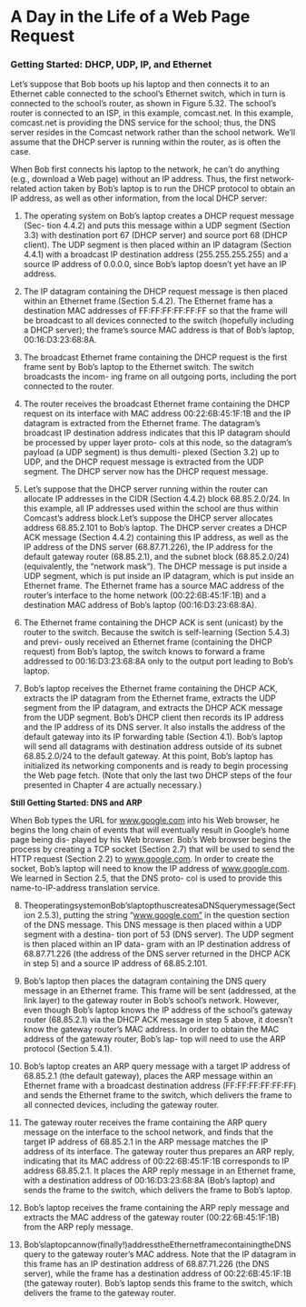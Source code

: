 # A Day in the Life of a Web Page Request### Getting Started: DHCP, UDP, IP, and EthernetLet’s suppose that Bob boots up his laptop and then connects it to an Ethernet cable connected to the school’s Ethernet switch, which in turn is connected to the school’s router, as shown in Figure 5.32. The school’s router is connected to an ISP, in this example, comcast.net. In this example, comcast.net is providing the DNS service for the school; thus, the DNS server resides in the Comcast network rather than the school network. We’ll assume that the DHCP server is running within the router, as is often the case.When Bob first connects his laptop to the network, he can’t do anything (e.g., download a Web page) without an IP address. Thus, the first network-related action taken by Bob’s laptop is to run the DHCP protocol to obtain an IP address, as well as other information, from the local DHCP server:1. The operating system on Bob’s laptop creates a DHCP request message (Sec- tion 4.4.2) and puts this message within a UDP segment (Section 3.3) with destination port 67 (DHCP server) and source port 68 (DHCP client). The UDP segment is then placed within an IP datagram (Section 4.4.1) with a broadcast IP destination address (255.255.255.255) and a source IP address of 0.0.0.0,since Bob’s laptop doesn’t yet have an IP address.2. The IP datagram containing the DHCP request message is then placed within an Ethernet frame (Section 5.4.2). The Ethernet frame has a destination MAC addresses of FF:FF:FF:FF:FF:FF so that the frame will be broadcast to all devices connected to the switch (hopefully including a DHCP server); the frame’s source MAC address is that of Bob’s laptop, 00:16:D3:23:68:8A.3. The broadcast Ethernet frame containing the DHCP request is the first frame sent by Bob’s laptop to the Ethernet switch. The switch broadcasts the incom- ing frame on all outgoing ports, including the port connected to the router.4. The router receives the broadcast Ethernet frame containing the DHCP request on its interface with MAC address 00:22:6B:45:1F:1B and the IP datagram is extracted from the Ethernet frame. The datagram’s broadcast IP destination address indicates that this IP datagram should be processed by upper layer proto- cols at this node, so the datagram’s payload (a UDP segment) is thus demulti- plexed (Section 3.2) up to UDP, and the DHCP request message is extracted from the UDP segment. The DHCP server now has the DHCP request message.5. Let’s suppose that the DHCP server running within the router can allocate IP addresses in the CIDR (Section 4.4.2) block 68.85.2.0/24. In this example, all IP addresses used within the school are thus within Comcast’s address block.Let’s suppose the DHCP server allocates address 68.85.2.101 to Bob’s laptop. The DHCP server creates a DHCP ACK message (Section 4.4.2) containing this IP address, as well as the IP address of the DNS server (68.87.71.226), the IP address for the default gateway router (68.85.2.1), and the subnet block (68.85.2.0/24) (equivalently, the “network mask”). The DHCP message is put inside a UDP segment, which is put inside an IP datagram, which is put inside an Ethernet frame. The Ethernet frame has a source MAC address of the router’s interface to the home network (00:22:6B:45:1F:1B) and a destination MAC address of Bob’s laptop (00:16:D3:23:68:8A).6. The Ethernet frame containing the DHCP ACK is sent (unicast) by the router to the switch. Because the switch is self-learning (Section 5.4.3) and previ- ously received an Ethernet frame (containing the DHCP request) from Bob’s laptop, the switch knows to forward a frame addressed to 00:16:D3:23:68:8A only to the output port leading to Bob’s laptop.7. Bob’s laptop receives the Ethernet frame containing the DHCP ACK, extracts the IP datagram from the Ethernet frame, extracts the UDP segment from the IP datagram, and extracts the DHCP ACK message from the UDP segment. Bob’s DHCP client then records its IP address and the IP address of its DNS server. It also installs the address of the default gateway into its IP forwarding table (Section 4.1). Bob’s laptop will send all datagrams with destination address outside of its subnet 68.85.2.0/24 to the default gateway. At this point, Bob’s laptop has initialized its networking components and is ready to begin processing the Web page fetch. (Note that only the last two DHCP steps of the four presented in Chapter 4 are actually necessary.) **Still Getting Started: DNS and ARP**When Bob types the URL for www.google.com into his Web browser, he begins the long chain of events that will eventually result in Google’s home page being dis- played by his Web browser. Bob’s Web browser begins the process by creating a TCP socket (Section 2.7) that will be used to send the HTTP request (Section 2.2) to www.google.com. In order to create the socket, Bob’s laptop will need to know the IP address of www.google.com. We learned in Section 2.5, that the DNS proto- col is used to provide this name-to-IP-address translation service.8. TheoperatingsystemonBob’slaptopthuscreatesaDNSquerymessage(Section 2.5.3), putting the string “www.google.com” in the question section of the DNS message. This DNS message is then placed within a UDP segment with a destina- tion port of 53 (DNS server). The UDP segment is then placed within an IP data- gram with an IP destination address of 68.87.71.226 (the address of the DNS server returned in the DHCP ACK in step 5) and a source IP address of 68.85.2.101.9. Bob’s laptop then places the datagram containing the DNS query message in an Ethernet frame. This frame will be sent (addressed, at the link layer) to the gateway router in Bob’s school’s network. However, even though Bob’s laptop knows the IP address of the school’s gateway router (68.85.2.1) via the DHCP ACK message in step 5 above, it doesn’t know the gateway router’s MAC address. In order to obtain the MAC address of the gateway router, Bob’s lap- top will need to use the ARP protocol (Section 5.4.1).10. Bob’s laptop creates an ARP query message with a target IP address of 68.85.2.1 (the default gateway), places the ARP message within an Ethernet frame with a broadcast destination address (FF:FF:FF:FF:FF:FF) and sends the Ethernet frame to the switch, which delivers the frame to all connected devices, including the gateway router.11. The gateway router receives the frame containing the ARP query message on the interface to the school network, and finds that the target IP address of 68.85.2.1 in the ARP message matches the IP address of its interface. The gateway router thus prepares an ARP reply, indicating that its MAC address of 00:22:6B:45:1F:1B corresponds to IP address 68.85.2.1. It places the ARP reply message in an Ethernet frame, with a destination address of 00:16:D3:23:68:8A (Bob’s laptop) and sends the frame to the switch, which delivers the frame to Bob’s laptop.12. Bob’s laptop receives the frame containing the ARP reply message and extracts the MAC address of the gateway router (00:22:6B:45:1F:1B) from the ARP reply message.13. Bob’slaptopcannow(finally!)addresstheEthernetframecontainingtheDNS query to the gateway router’s MAC address. Note that the IP datagram in this frame has an IP destination address of 68.87.71.226 (the DNS server), while the frame has a destination address of 00:22:6B:45:1F:1B (the gateway router). Bob’s laptop sends this frame to the switch, which delivers the frame to the gateway router.